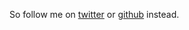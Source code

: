 
So follow me on [twitter](http://twitter.com/phillc) or [github](http://github.com/phillc) instead.
